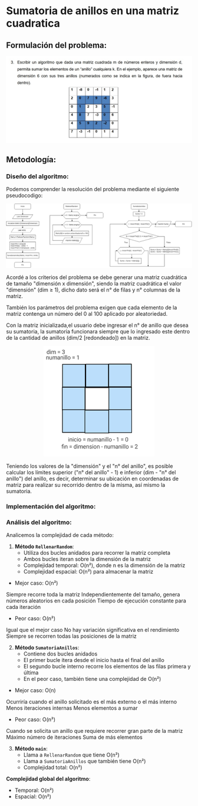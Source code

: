 # Sumatoria de anillos en una matriz cuadratica

## Formulación del problema:

<div style="text-align: center;">
  <img src="IMAGENProblema.jpg" alt="Imagen del problema" width="700" />
</div>

## Metodología:

### Diseño del algoritmo:

Podemos comprender la resolución del problema mediante el siguiente pseudocodigo:

<div style="text-align: center;">
  <img src="Diagrama.jpg" alt="Imagen del diagrama" width="700" />
</div>

Acordé a los criterios del problema se debe generar una matriz cuadrática de tamaño "dimensión x dimensión", siendo la matriz cuadrática el valor "dimensión" (dim ≥ 1), dicho dato será el n° de filas y n° columnas de la matriz.

También los parámetros del problema exigen que cada elemento de la matriz contenga un número del 0 al 100 aplicado por aleatoriedad.

Con la matriz inicializada,el usuario debe ingresar el n° de anillo que desea su sumatoria, la sumatoria funcionara siempre que lo ingresado este dentro de la cantidad de anillos (dim/2 [redondeado]) en la matriz. 

<div style="text-align: center;">
  <img src="DEMOindices.gif" alt="Imagen del diagrama" width="300" />
</div>

Teniendo los valores de la "dimensión" y el "n° del anillo", es posible calcular los límites superior ("n° del anillo" - 1) e inferior (dim - "n° del anillo") del anillo, es decir, determinar su ubicación en coordenadas de matriz para realizar su recorrido dentro de la misma, así mismo la sumatoria.





### Implementación del algoritmo:

### Análisis del algoritmo:

Analicemos la complejidad de cada método:

1. **Método `RellenarRandom`**:
   - Utiliza dos bucles anidados para recorrer la matriz completa
   - Ambos bucles iteran sobre la dimensión de la matriz
   - Complejidad temporal: O(n²), donde n es la dimensión de la matriz
   - Complejidad espacial: O(n²) para almacenar la matriz

- Mejor caso: O(n²)

Siempre recorre toda la matriz
Independientemente del tamaño, genera números aleatorios en cada posición
Tiempo de ejecución constante para cada iteración


- Peor caso: O(n²)

Igual que el mejor caso
No hay variación significativa en el rendimiento
Siempre se recorren todas las posiciones de la matriz

2. **Método `SumatoriaAnillos`**:
   - Contiene dos bucles anidados 
   - El primer bucle itera desde el inicio hasta el final del anillo
   - El segundo bucle interno recorre los elementos de las filas primera y última
   - En el peor caso, también tiene una complejidad de O(n²)

- Mejor caso: O(n)

Ocurriría cuando el anillo solicitado es el más externo o el más interno
Menos iteraciones internas
Menos elementos a sumar


- Peor caso: O(n²)

Cuando se solicita un anillo que requiere recorrer gran parte de la matriz
Máximo número de iteraciones
Suma de más elementos

3. **Método `main`**:
   - Llama a `RellenarRandom` que tiene O(n²)
   - Llama a `SumatoriaAnillos` que también tiene O(n²)
   - Complejidad total: O(n²)

**Complejidad global del algoritmo**:
   - Temporal: O(n²) 
   - Espacial: O(n²)
